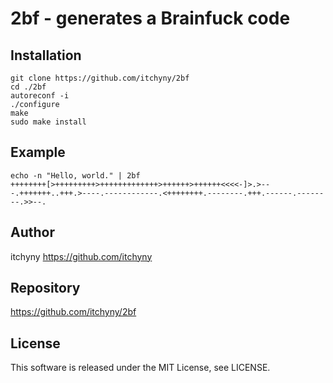 # 2bf - generates a Brainfuck code
## Installation

    git clone https://github.com/itchyny/2bf
    cd ./2bf
    autoreconf -i
    ./configure
    make
    sudo make install

## Example

    echo -n "Hello, world." | 2bf
    ++++++++[>+++++++++>+++++++++++++>++++++>++++++<<<<-]>.>---.+++++++..+++.>----.------------.<++++++++.--------.+++.------.--------.>>--.

## Author
itchyny <https://github.com/itchyny>

## Repository
https://github.com/itchyny/2bf

## License
This software is released under the MIT License, see LICENSE.

